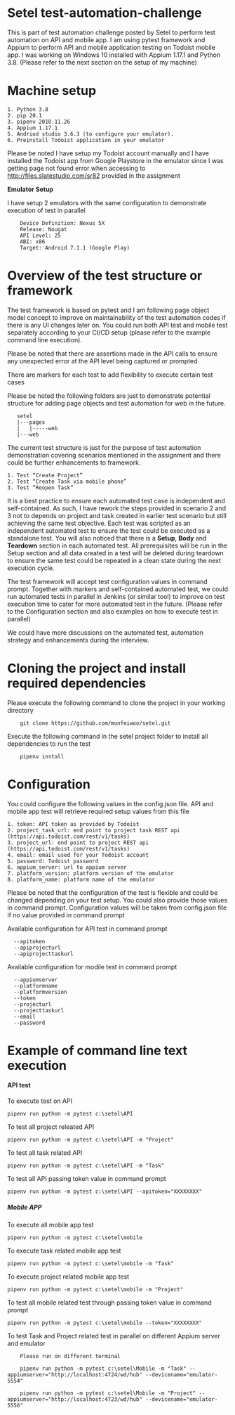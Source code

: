 # Setel test-automation-challenge

This is part of test automation challenge posted by Setel to perform test automation on API and mobile app. I am using pytest framework and Appium to perform API and mobile application testing on Todoist mobile app. I was working on Windows 10 installed with Appium 1.17.1 and Python 3.8. (Please refer to the next section on the setup of my machine)


# Machine setup
    1. Python 3.8
    2. pip 20.1
    3. pipenv 2018.11.26
    4. Appium 1.17.1
    5. Andriod studio 3.6.3 (to configure your emulator). 
    6. Preinstall Todoist application in your emulator
    

Please be noted I have setup my Todoist account manually and I have installed the Todoist app from Google Playstore in the emulator since I was getting page not found error when accessing to http://files.slatestudio.com/sr82 provided in the assignment 

**Emulator Setup**

I have setup 2 emulators with the same configuration to demonstrate execution of test in parallel

```
    Device Definition: Nexus 5X
    Release: Nougat
    API Level: 25
    ABI: x86
    Target: Android 7.1.1 (Google Play)     
```


# Overview of the test structure or framework

The test framework is based on pytest and I am following page object model concept to improve on maintainability of the test automation codes if there is any UI changes later on. You could run both API test and mobile test separately according to your CI/CD setup (please refer to the example command line execution).

Please be noted that there are assertions made in the API calls to ensure any unexpected error at the API level being captured or prompted

There are markers for each test to add flexibility to execute certain test cases

Please be noted the following folders are just to demonstrate potential structure for adding page objects and test automation for web in the future. 

```
   setel
   |---pages
   |   |-----web
   |---web      
```

The current test structure is just for the purpose of test automation demonstration covering scenarios mentioned in the assignment and there could be further enhancements to framework.

    1. Test “Create Project”
    2. Test “Create Task via mobile phone”
    3. Test “Reopen Task”

It is a best practice to ensure each automated test case is independent and self-contained. As such, I have rework the steps provided in scenario 2 and 3 not to depends on project and task created in earlier test scenario but still achieving the same test objective. Each test was scripted as an independent automated test to ensure the test could be executed as a standalone test. You will also noticed that there is a **Setup**, **Body** and **Teardown** section in each automated test. All prerequisites will be run in the Setup section and all data created in a test will be deleted during teardown to ensure the same test could be repeated in a clean state during the next execution cycle.

The test framework will accept test configuration values in command prompt. Together with markers and self-contained automated test, we could run automated tests in parallel in Jenkins (or similar tool) to improve on test execution time to cater for more automated test in the future. (Please refer to the Configuration section and also examples on how to execute test in parallel)

We could have more discussions on the automated test, automation strategy and enhancements during the interview.


# Cloning the project and install required dependencies
Please execute the following command to clone the project in your working directory
```buildoutcfg
    git clone https://github.com/munfeiwoo/setel.git
```
Execute the following command in the setel project folder to install all dependencies to run the test 
```buildoutcfg
    pipenv install
```

# Configuration

You could configure the following values in the config.json file. API and mobile app test will retrieve required setup values from this file

    1. token: API token as provided by Todoist
    2. project_task_url: end point to project task REST api (https://api.todoist.com/rest/v1/tasks)
    3. project_url: end point to project REST api (https://api.todoist.com/rest/v1/tasks)
    4. email: email used for your Todoist account 
    5. password: Todoist password
    6. appium_server: url to appium server
    7. platform_version: platform version of the emulator
    8. platform_name: platform name of the emulator

Please be noted that the configuration of the test is flexible and could be changed depending on your test setup. You could also provide those values in command prompt. Configuration values will be taken from config.json file if no value provided in command prompt

Available configuration for API test in command prompt

```
  --apitoken
  --apiprojecturl
  --apiprojecttaskurl
```

Available configuration for modile test in command prompt

```
  --appiumserver
  --platformname
  --platformversion
  --token
  --projecturl
  --projecttaskurl
  --email
  --password
```

# Example of command line text execution

#### **API test**

To execute test on API
```
pipenv run python -m pytest c:\setel\API 
```

To test all project releated API
```
pipenv run python -m pytest c:\setel\API -m "Project"
```

To test all task related API
```
pipenv run python -m pytest c:\setel\API -m "Task"
```

To test all API passing token value in command prompt
```
pipenv run python -m pytest c:\setel\API --apitoken="XXXXXXXX"
```

##### **Mobile APP**

To execute all mobile app test
```
pipenv run python -m pytest c:\setel\mobile
```

To execute task related mobile app test
```
pipenv run python -m pytest c:\setel\mobile -m "Task"
```

To execute project related mobile app test
```
pipenv run python -m pytest c:\setel\mobile -m "Project"
```

To test all mobile related test through passing token value in command prompt
```
pipenv run python -m pytest c:\setel\mobile --token="XXXXXXXX"
```

To test Task and Project related test in parallel on different Appium server and emulator
```
    Please run on different terminal

    pipenv run python -m pytest c:\setel\Mobile -m "Task" --appiumserver="http://localhost:4724/wd/hub" --devicename="emulator-5554"

    pipenv run python -m pytest c:\setel\Mobile -m "Project" --appiumserver="http://localhost:4723/wd/hub" --devicename="emulator-5556"    
```